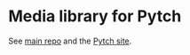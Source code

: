 # Media library for Pytch

See [main repo](https://github.com/pytchlang/pytch-releases/) and the
[Pytch site](https://pytch.org/).
